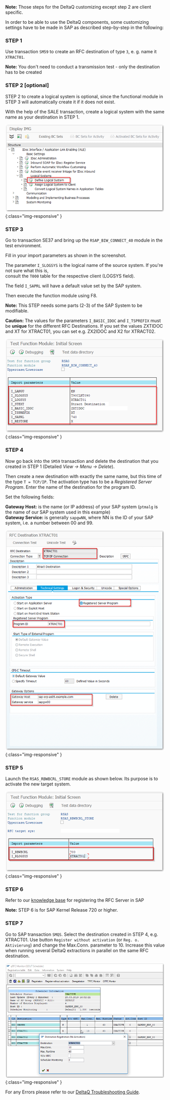 <div class="alert alert-info">
  <i class="fas fa-info-circle"></i> <strong>Note:</strong> Those steps for the DeltaQ customizing except step 2 are client specific.
</div>  

In order to be able to use the DeltaQ components, some customizing settings have to be made in SAP as described step-by-step in the following:

### STEP 1

Use transaction `SM59` to create an RFC destination of type `3`, e. g.  name it `XTRACT01`. 

<div class="alert alert-info">
  <i class="fas fa-info-circle"></i> <strong>Note:</strong> You don't need to conduct a transmission test - only the destination has to be created
</div> 

### STEP 2 [optional]

STEP 2 to create a logical system is optional, since the functional module in STEP 3 will automatically create it if it does not exist. 
 
With the help of the SALE transaction, create a logical system with the same name as your destination in STEP 1.

![DeltaQ-Customizing-01](/img/content/DeltaQ-Customizing-01.png){:class="img-responsive" }

### STEP 3

Go to transaction SE37 and bring up the `RSAP_BIW_CONNECT_40` module in the test environment. 

Fill in your import parameters as shown in the screenshot. 

The parameter `I_SLOGSYS` is the logical name of the source system. If you're not sure what this is,<br> consult the `T000` table for the respective client (LOGSYS field). 

The field `I_SAPRL` will have a default value set by the SAP system.

Then execute the function module using F8.

<div class="alert alert-info">
  <i class="fas fa-info-circle"></i> <strong>Note:</strong> This STEP needs some parts (2-3) of the SAP System to be modifiable.
</div>

**Caution:** 
The values for the parameters `I_BASIC_IDOC` and `I_TSPREFIX` must be **unique** for the different RFC Destinations.
If you set the values ZXTIDOC and XT for XTRACT01, you can set e.g. ZX2IDOC and X2 for XTRACT02.

![DeltaQ-Customizing-03](/img/content/DeltaQ-Customizing-03.png){:class="img-responsive" }

### STEP 4

Now go back into the `SM59` transaction and delete the destination that you created in STEP 1 
(Detailed *View -> Menu -> Delete*). 

Then create a new destination with exactly the same name, but this time of the type `T = TCP/IP`. The activation type has to be a *Registered Server Program*. Enter the name of the destination for the program ID.

Set the following fields:

**Gateway Host:** is the name (or IP address) of your SAP system (`ptmalg` is the name of our SAP system used in this example)<br>
**Gateway Service:** is generally `sapgwNN`, where NN is the ID of your SAP system, i.e. a number between 00 and 99. 

![DeltaQ-Customizing-04](/img/content/DeltaQ-Customizing-04.png){:class="img-responsive" }

### STEP 5

Launch the `RSAS_RBWBCRL_STORE` module as shown below. Its purpose is to activate the new target system.

![DeltaQ-Customizing-05](/img/content/DeltaQ-Customizing-05.png){:class="img-responsive" }

### STEP 6

Refer to our [knowledge base](https://kb.theobald-software.com/sap/registering-rfc-server-in-sap-releases-in-kernel-release-720-and-higher) for registering the RFC Server in SAP

<div class="alert alert-info">
  <i class="fas fa-info-circle"></i> <strong>Note:</strong> STEP 6 is for SAP Kernel Release 720 or higher.
</div>


### STEP 7

Go to SAP transaction `SMQS`. Select the destination created in STEP 4, e.g. XTRACT01. Use button `Register without activation` (or `Reg. o. Aktivierung`) and change the Max.Conn. parameter to 10. Increase this value when running several DeltaQ extractions in parallel on the same RFC destination.

![DeltaQ-Customizing-06](/img/content/DeltaQ-Customizing-06.png){:class="img-responsive" }


For any Errors please refer to our [DeltaQ Troubleshooting Guide](https://kb.theobald-software.com/troubleshooting/deltaq-troubleshooting-guide).              
